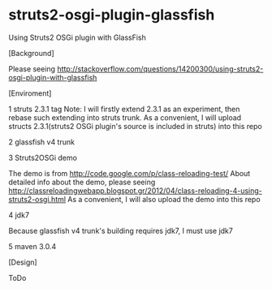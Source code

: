 struts2-osgi-plugin-glassfish
=============================

Using Struts2 OSGi plugin with GlassFish

[Background]

Please seeing http://stackoverflow.com/questions/14200300/using-struts2-osgi-plugin-with-glassfish

[Enviroment]

1 struts 2.3.1 tag
Note: I will firstly extend 2.3.1 as an experiment, then rebase such extending into struts trunk.
As a convenient, I will upload structs 2.3.1(struts2 OSGi plugin's source is included in struts) into this repo

2 glassfish v4 trunk

3 Struts2OSGi demo

The demo is from http://code.google.com/p/class-reloading-test/ 
About detailed info about the demo, please seeing http://classreloadingwebapp.blogspot.gr/2012/04/class-reloading-4-using-struts2-osgi.html
As a convenient, I will also upload the demo into this repo

4 jdk7

Because glassfish v4 trunk's building requires jdk7, I must use jdk7

5 maven 3.0.4

[Design]

ToDo
